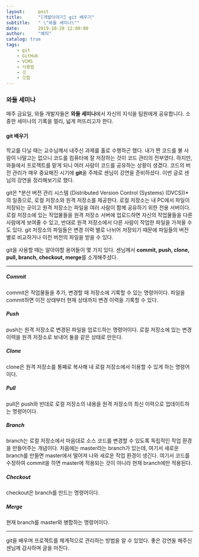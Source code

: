 ```yaml
---
layout:     post
title:      "[개발이야기] git 배우기"
subtitle:   " \"와들 세미나\""
date:       2019-10-28 12:00:00
author:     "예띠"
catalog: true
tags:
    - git
    - GitHub
    - VCMS
    - 사용법
    - 깃
    - 깃헙
---
```


### 와들 세미나

매주 금요일, 와들 개발자들은 **와들 세미나**에서 자신의 지식을 팀원에게 공유합니다. 소중한 세미나의 기록을 멀리, 넓게 퍼뜨리고자 한다.

#### git 배우기

학교를 다닐 때는 교수님께서 내주신 과제를 홀로 수행하곤 했다. 내가 짠 코드를 볼 사람이 나말고는 없으니 코드를 컴퓨터에 잘 저장하는 것이 코드 관리의 전부였다. 하지만, 와들에서 프로젝트를 맡게 되니 여러 사람이 코드를 공유하는 상황이 생겼다. 코드의 버전 관리가 매우 중요해진 시기에 **git**을 주제로 센님이 강연을 준비하셨다. 이번 글로 센님의 강연을 정리해보기로 했다.

git은 *분산 버전 관리 시스템 (Distributed Version Control (Systems) (DVCS))*의 일종으로, 로컬 저장소와 원격 저장소를 제공한다. 로컬 저장소는 내 PC에서 파일이 저장되는 곳이고 원격 저장소는 파일을 여러 사람이 함께 공유하기 위한 전용 서버이다. 로컬 저장소에 있는 작업물들을 원격 저장소 서버에 업로드하면 자신의 작업물들을 다른 사람에게 보여줄 수 있고, 반대로 원격 저장소에서 다른 사람이 작업한 파일을 가져올 수도 있다. git 저장소의 파일들은 변경 이력 별로 나뉘어 저장되기 때문에 파일들의 버전 별로 비교하거나 이전 버전의 파일을 받을 수 있다.


git을 사용할 때는 알아야할 용어들이 몇 가지 있다. 센님께서 **commit, push, clone, pull, branch, checkout, merge**를 소개해주셨다.

* * *

##### Commit
commit은 작업물들을 추가, 변경할 때 저장소에 기록할 수 있는 명령어이다. 파일을commit하면 이전 상태부터 현재 상태까지 변경 이력을 기록할 수 있다.

##### Push
push는 원격 저장소로 변경된 파일을 업로드하는 명령어이다. 로컬 저장소에 있는 변경 이력을 원격 저장소로 보내어 둘을 같은 상태로 만든다.

##### Clone
clone은 원격 저장소를 통째로 복사해 내 로컬 저장소에서 이용할 수 있게 하는 명령어이다.

##### Pull
pull은 push와 반대로 로컬 저장소의 내용을 원격 저장소의 최신 이력으로 업데이트하는 명령어이다.

##### Branch
branch는 로컬 저장소에서 마음대로 소스 코드를 변경할 수 있도록 독립적인 작업 환경을 만들어주는 개념이다. 처음에는 master라는 branch가 있는데, 여기서 새로운 branch를 만들면 master에서 떨어져 나와 새로운 작업 환경이 생긴다. 여기서 코드를 수정하여 commit을 하면 master에 적용되는 것이 아니라 현재 branch에만 적용된다. 

##### Checkout
checkout은 branch를 만드는 명령어이다.

##### Merge
현재 branch를 master와 병합하는 명령어이다.

* * *

git을 배우며 프로젝트를 체계적으로 관리하는 방법을 알 수 있었다. 좋은 강연을 해주신 센님께 감사하며 글을 마친다.
